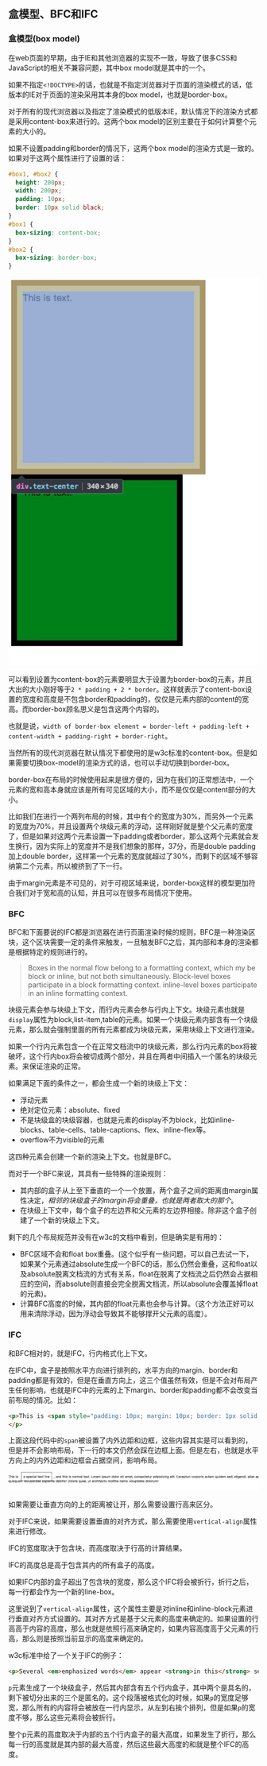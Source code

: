 ## 盒模型、BFC和IFC

### 盒模型(box model)

在web页面的早期，由于IE和其他浏览器的实现不一致，导致了很多CSS和JavaScript的相关不兼容问题，其中box model就是其中的一个。

如果不指定`<!DOCTYPE>`的话，也就是不指定浏览器对于页面的渲染模式的话，低版本的IE对于页面的渲染采用其本身的box model，也就是border-box。

对于所有的现代浏览器以及指定了渲染模式的低版本IE，默认情况下的渲染方式都是采用content-box来进行的。这两个box model的区别主要在于如何计算整个元素的大小的。

如果不设置padding和border的情况下，这两个box model的渲染方式是一致的。如果对于这两个属性进行了设置的话：

```css
#box1, #box2 {
  height: 200px;
  width: 200px;
  padding: 10px;
  border: 10px solid black;
}
#box1 {
  box-sizing: content-box;
}
#box2 {
  box-sizing: border-box;
}
```

![box-model](./box-model.png)

可以看到设置为content-box的元素要明显大于设置为border-box的元素，并且大出的大小刚好等于`2 * padding + 2 * border`。这样就表示了content-box设置的宽度和高度是不包含border和padding的，仅仅是元素内部的content的宽高。而border-box顾名思义是包含这两个内容的。

也就是说，`width of border-box element = border-left + padding-left + content-width + padding-right + border-right`。

当然所有的现代浏览器在默认情况下都使用的是w3c标准的content-box。但是如果需要切换box-model的渲染方式的话，也可以手动切换到border-box。

border-box在布局的时候使用起来是很方便的，因为在我们的正常想法中，一个元素的宽和高本身就应该是所有可见区域的大小，而不是仅仅是content部分的大小。

比如我们在进行一个两列布局的时候，其中有个的宽度为30%，而另外一个元素的宽度为70%，并且设置两个块级元素的浮动，这样刚好就是整个父元素的宽度了，但是如果对这两个元素设置一下padding或者border，那么这两个元素就会发生换行，因为实际上的宽度并不是我们想象的那样，37分，而是double padding加上double border，这样第一个元素的宽度就超过了30%，而剩下的区域不够容纳第二个元素，所以被挤到了下一行。

由于margin元素是不可见的，对于可视区域来说，border-box这样的模型更加符合我们对于宽和高的认知，并且可以在很多布局情况下使用。

### BFC

BFC和下面要说的IFC都是浏览器在进行页面渲染时候的规则，BFC是一种渲染区块，这个区块需要一定的条件来触发，一旦触发BFC之后，其内部和本身的渲染都是根据特定的规则进行的。

> Boxes in the normal flow belong to a formatting context, which my be block or inline, but not both simultaneously. Block-level boxes participate in a block formatting context. inline-level boxes participate in an inline formatting context.

块级元素会参与块级上下文，而行内元素会参与行内上下文。块级元素也就是`display`属性为block,list-item,table的元素。如果一个块级元素内部含有一个块级元素，那么就会强制里面的所有元素都成为块级元素，采用块级上下文进行渲染。

如果一个行内元素包含一个在正常文档流中的块级元素，那么行内元素的box将被破坏，这个行内box将会被切成两个部分，并且在两者中间插入一个匿名的块级元素。来保证渲染的正常。

如果满足下面的条件之一，都会生成一个新的块级上下文：

* 浮动元素
* 绝对定位元素：absolute、fixed
* 不是块级盒的块级容器，也就是元素的display不为block，比如inline-blocks、table-cells、table-captions、flex、inline-flex等。
* overflow不为visible的元素

这四种元素会创建一个新的渲染上下文。也就是BFC。

而对于一个BFC来说，其具有一些特殊的渲染规则：

* 其内部的盒子从上至下垂直的一个一个放置，两个盒子之间的距离由margin属性决定，*相邻的块级盒子的margin将会重叠，也就是两者取大的那个*。
* 在块级上下文中，每个盒子的左边界和父元素的左边界相接。除非这个盒子创建了一个新的块级上下文。

剩下的几个布局规范并没有在w3c的文档中看到，但是确实是有用的：

* BFC区域不会和float box重叠。(这个似乎有一些问题，可以自己去试一下，如果某个元素通过absolute生成一个BFC的话，那么仍然会重叠，这和float以及absolute脱离文档流的方式有关系，float在脱离了文档流之后仍然会占据相应的空间，而absolute则直接会完全脱离文档流，所以absolute会覆盖掉float的元素)。
* 计算BFC高度的时候，其内部的float元素也会参与计算。（这个方法正好可以用来清除浮动，因为浮动会导致其不能够撑开父元素的高度）。

### IFC

和BFC相对的，就是IFC，行内格式化上下文。

在IFC中，盒子是按照水平方向进行排列的，水平方向的margin、border和padding都是有效的，但是在垂直方向上，这三个值虽然有效，但是不会对布局产生任何影响，也就是IFC中的元素的上下margin、border和padding都不会改变当前布局的情况。比如：

```HTML
<p>This is <span style="padding: 10px; margin: 10px; border: 1px solid black;">a special text line</span>, and this is normal text. Lorem ipsum dolor sit amet, consectetur adipisicing elit. Excepturi corporis autem quidem sed, eligendi, alias aperiam voluptates officia, quisquam recusandae sapiente debitis! Dolore quae, ut architecto mollitia nemo voluptates dolorum!
</p>
```

上面这段代码中的`span`被设置了内外边距和边框，这些内容其实是可以看到的，但是并不会影响布局，下一行的本文仍然会踩在边框上面。但是左右，也就是水平方向上的内外边距和边框会占据空间，影响布局。

![ifc-border](./ifc-border.png)

如果需要让垂直方向的上的距离被让开，那么需要设置行高来区分。

对于IFC来说，如果需要设置垂直的对齐方式，那么需要使用`vertical-align`属性来进行修改。

IFC的宽度取决于包含块，而高度取决于行高的计算结果。

IFC的高度总是高于包含其内的所有盒子的高度。

如果IFC内部的盒子超出了包含块的宽度，那么这个IFC将会被折行，折行之后，每一行都会作为一个新的line-box。

这里说到了`vertical-align`属性，这个属性主要是对inline和inline-block元素进行垂直对齐方式设置的。其对齐方式是基于父元素的高度来确定的。如果设置的行高高于内容的高度，那么也就是依照行高来确定的，如果内容高度高于父元素的行高，那么则是按照当前显示的高度来确定的。

w3c标准中给了一个关于IFC的例子：

```html
<p>Several <em>emphasized words</em> appear <strong>in this</strong> sentence, dear.</p>
```

`p`元素生成了一个块级盒子，然后其内部含有五个行内盒子，其中两个是具名的，剩下被切分出来的三个是匿名的。这个段落被格式化的时候，如果`p`的宽度足够宽，那么所有的内容将会被放在一行内显示，从左到右挨个排列，但是如果`p`的宽度不够，那么这些元素将会被折行。

整个p元素的高度取决于内部的五个行内盒子的最大高度，如果发生了折行，那么每一行的高度就是其内部的最大高度，然后这些最大高度的和就是整个IFC的高度。

